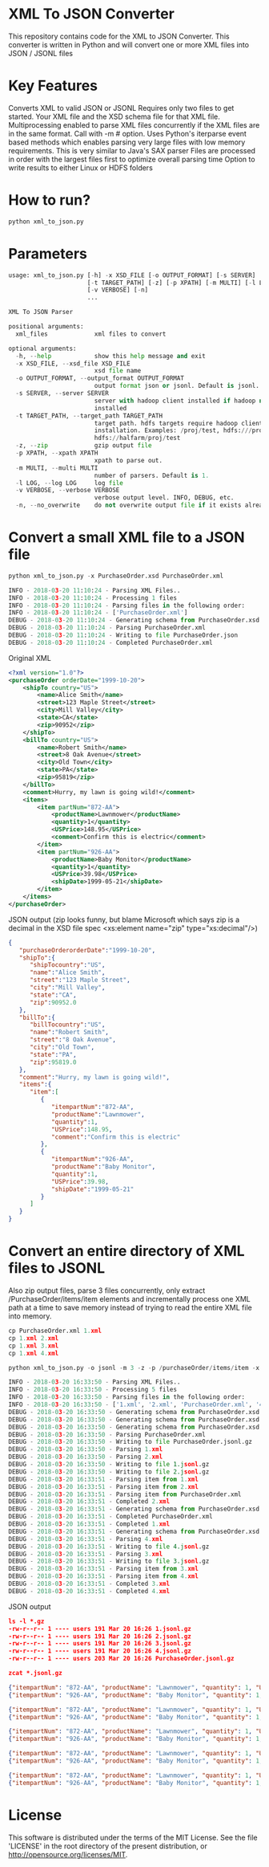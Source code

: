 # **XML To JSON Converter**

This repository contains code for the XML to JSON Converter.
This converter is written in Python and will convert one or more XML files into JSON / JSONL files

# Key Features

Converts XML to valid JSON or JSONL 
Requires only two files to get started. Your XML file and the XSD schema file for that XML file.
Multiprocessing enabled to parse XML files concurrently if the XML files are in the same format. Call with -m # option.
Uses Python's iterparse event based methods which enables parsing very large files with low memory requirements. This is very similar to Java's SAX parser
Files are processed in order with the largest files first to optimize overall parsing time
Option to write results to either Linux or HDFS folders

# How to run?
```python
python xml_to_json.py
```

# Parameters
```python
usage: xml_to_json.py [-h] -x XSD_FILE [-o OUTPUT_FORMAT] [-s SERVER]
                      [-t TARGET_PATH] [-z] [-p XPATH] [-m MULTI] [-l LOG]
                      [-v VERBOSE] [-n]
                      ...

XML To JSON Parser

positional arguments:
  xml_files             xml files to convert

optional arguments:
  -h, --help            show this help message and exit
  -x XSD_FILE, --xsd_file XSD_FILE
                        xsd file name
  -o OUTPUT_FORMAT, --output_format OUTPUT_FORMAT
                        output format json or jsonl. Default is jsonl.
  -s SERVER, --server SERVER
                        server with hadoop client installed if hadoop not
                        installed
  -t TARGET_PATH, --target_path TARGET_PATH
                        target path. hdfs targets require hadoop client
                        installation. Examples: /proj/test, hdfs:///proj/test,
                        hdfs://halfarm/proj/test
  -z, --zip             gzip output file
  -p XPATH, --xpath XPATH
                        xpath to parse out.
  -m MULTI, --multi MULTI
                        number of parsers. Default is 1.
  -l LOG, --log LOG     log file
  -v VERBOSE, --verbose VERBOSE
                        verbose output level. INFO, DEBUG, etc.
  -n, --no_overwrite    do not overwrite output file if it exists already

```

# Convert a small XML file to a JSON file
```python
python xml_to_json.py -x PurchaseOrder.xsd PurchaseOrder.xml

INFO - 2018-03-20 11:10:24 - Parsing XML Files..
INFO - 2018-03-20 11:10:24 - Processing 1 files
INFO - 2018-03-20 11:10:24 - Parsing files in the following order:
INFO - 2018-03-20 11:10:24 - ['PurchaseOrder.xml']
DEBUG - 2018-03-20 11:10:24 - Generating schema from PurchaseOrder.xsd
DEBUG - 2018-03-20 11:10:24 - Parsing PurchaseOrder.xml
DEBUG - 2018-03-20 11:10:24 - Writing to file PurchaseOrder.json
DEBUG - 2018-03-20 11:10:24 - Completed PurchaseOrder.xml
```
Original XML
```xml
<?xml version="1.0"?>
<purchaseOrder orderDate="1999-10-20">
    <shipTo country="US">
        <name>Alice Smith</name>
        <street>123 Maple Street</street>
        <city>Mill Valley</city>
        <state>CA</state>
        <zip>90952</zip>
    </shipTo>
    <billTo country="US">
        <name>Robert Smith</name>
        <street>8 Oak Avenue</street>
        <city>Old Town</city>
        <state>PA</state>
        <zip>95819</zip>
    </billTo>
    <comment>Hurry, my lawn is going wild!</comment>
    <items>
        <item partNum="872-AA">
            <productName>Lawnmower</productName>
            <quantity>1</quantity>
            <USPrice>148.95</USPrice>
            <comment>Confirm this is electric</comment>
        </item>
        <item partNum="926-AA">
            <productName>Baby Monitor</productName>
            <quantity>1</quantity>
            <USPrice>39.98</USPrice>
            <shipDate>1999-05-21</shipDate>
        </item>
    </items>
</purchaseOrder>
```

JSON output
(zip looks funny, but blame Microsoft which says zip is a decimal in the XSD file spec <xs:element name="zip" type="xs:decimal"/>)
```json
{   
   "purchaseOrderorderDate":"1999-10-20",
   "shipTo":{   
      "shipTocountry":"US",
      "name":"Alice Smith",
      "street":"123 Maple Street",
      "city":"Mill Valley",
      "state":"CA",
      "zip":90952.0
   },
   "billTo":{   
      "billTocountry":"US",
      "name":"Robert Smith",
      "street":"8 Oak Avenue",
      "city":"Old Town",
      "state":"PA",
      "zip":95819.0
   },
   "comment":"Hurry, my lawn is going wild!",
   "items":{   
      "item":[   
         {   
            "itempartNum":"872-AA",
            "productName":"Lawnmower",
            "quantity":1,
            "USPrice":148.95,
            "comment":"Confirm this is electric"
         },
         {   
            "itempartNum":"926-AA",
            "productName":"Baby Monitor",
            "quantity":1,
            "USPrice":39.98,
            "shipDate":"1999-05-21"
         }
      ]
   }
}
```

# Convert an entire directory of XML files to JSONL
Also zip output files, parse 3 files concurrently, only extract /PurchaseOrder/items/item elements and incrementally
process one XML path at a time to save memory instead of trying to read the entire XML file into memory.
```python
cp PurchaseOrder.xml 1.xml
cp 1.xml 2.xml
cp 1.xml 3.xml
cp 1.xml 4.xml

python xml_to_json.py -o jsonl -m 3 -z -p /purchaseOrder/items/item -x PurchaseOrder.xsd *.xml

INFO - 2018-03-20 16:33:50 - Parsing XML Files..
INFO - 2018-03-20 16:33:50 - Processing 5 files
INFO - 2018-03-20 16:33:50 - Parsing files in the following order:
INFO - 2018-03-20 16:33:50 - ['1.xml', '2.xml', 'PurchaseOrder.xml', '4.xml', '3.xml']
DEBUG - 2018-03-20 16:33:50 - Generating schema from PurchaseOrder.xsd
DEBUG - 2018-03-20 16:33:50 - Generating schema from PurchaseOrder.xsd
DEBUG - 2018-03-20 16:33:50 - Generating schema from PurchaseOrder.xsd
DEBUG - 2018-03-20 16:33:50 - Parsing PurchaseOrder.xml
DEBUG - 2018-03-20 16:33:50 - Writing to file PurchaseOrder.jsonl.gz
DEBUG - 2018-03-20 16:33:50 - Parsing 1.xml
DEBUG - 2018-03-20 16:33:50 - Parsing 2.xml
DEBUG - 2018-03-20 16:33:50 - Writing to file 1.jsonl.gz
DEBUG - 2018-03-20 16:33:50 - Writing to file 2.jsonl.gz
DEBUG - 2018-03-20 16:33:51 - Parsing item from 1.xml
DEBUG - 2018-03-20 16:33:51 - Parsing item from 2.xml
DEBUG - 2018-03-20 16:33:51 - Parsing item from PurchaseOrder.xml
DEBUG - 2018-03-20 16:33:51 - Completed 2.xml
DEBUG - 2018-03-20 16:33:51 - Generating schema from PurchaseOrder.xsd
DEBUG - 2018-03-20 16:33:51 - Completed PurchaseOrder.xml
DEBUG - 2018-03-20 16:33:51 - Completed 1.xml
DEBUG - 2018-03-20 16:33:51 - Generating schema from PurchaseOrder.xsd
DEBUG - 2018-03-20 16:33:51 - Parsing 4.xml
DEBUG - 2018-03-20 16:33:51 - Writing to file 4.jsonl.gz
DEBUG - 2018-03-20 16:33:51 - Parsing 3.xml
DEBUG - 2018-03-20 16:33:51 - Writing to file 3.jsonl.gz
DEBUG - 2018-03-20 16:33:51 - Parsing item from 3.xml
DEBUG - 2018-03-20 16:33:51 - Parsing item from 4.xml
DEBUG - 2018-03-20 16:33:51 - Completed 3.xml
DEBUG - 2018-03-20 16:33:51 - Completed 4.xml
```
JSON output
```json
ls -l *.gz
-rw-r--r-- 1 ---- users 191 Mar 20 16:26 1.jsonl.gz
-rw-r--r-- 1 ---- users 191 Mar 20 16:26 2.jsonl.gz
-rw-r--r-- 1 ---- users 191 Mar 20 16:26 3.jsonl.gz
-rw-r--r-- 1 ---- users 191 Mar 20 16:26 4.jsonl.gz
-rw-r--r-- 1 ---- users 203 Mar 20 16:26 PurchaseOrder.jsonl.gz

zcat *.jsonl.gz

{"itempartNum": "872-AA", "productName": "Lawnmower", "quantity": 1, "USPrice": 148.95, "comment": "Confirm this is electric"}
{"itempartNum": "926-AA", "productName": "Baby Monitor", "quantity": 1, "USPrice": 39.98, "shipDate": "1999-05-21"}

{"itempartNum": "872-AA", "productName": "Lawnmower", "quantity": 1, "USPrice": 148.95, "comment": "Confirm this is electric"}
{"itempartNum": "926-AA", "productName": "Baby Monitor", "quantity": 1, "USPrice": 39.98, "shipDate": "1999-05-21"}

{"itempartNum": "872-AA", "productName": "Lawnmower", "quantity": 1, "USPrice": 148.95, "comment": "Confirm this is electric"}
{"itempartNum": "926-AA", "productName": "Baby Monitor", "quantity": 1, "USPrice": 39.98, "shipDate": "1999-05-21"}

{"itempartNum": "872-AA", "productName": "Lawnmower", "quantity": 1, "USPrice": 148.95, "comment": "Confirm this is electric"}
{"itempartNum": "926-AA", "productName": "Baby Monitor", "quantity": 1, "USPrice": 39.98, "shipDate": "1999-05-21"}

{"itempartNum": "872-AA", "productName": "Lawnmower", "quantity": 1, "USPrice": 148.95, "comment": "Confirm this is electric"}
{"itempartNum": "926-AA", "productName": "Baby Monitor", "quantity": 1, "USPrice": 39.98, "shipDate": "1999-05-21"}
```

# License
This software is distributed under the terms of the MIT License. See the file 'LICENSE' in the root directory of the present distribution, or http://opensource.org/licenses/MIT.

